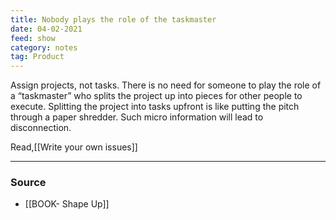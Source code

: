```yaml
---
title: Nobody plays the role of the taskmaster
date: 04-02-2021
feed: show
category: notes
tag: Product
---
```


Assign projects, not tasks. There is no need for someone to play the role of a “taskmaster” who splits the project up into pieces for other people to execute. Splitting the project into tasks upfront is like putting the pitch through a paper shredder. Such micro information will lead to disconnection. 

Read,[[Write your own issues]]

---
### Source
- [[BOOK- Shape Up]]